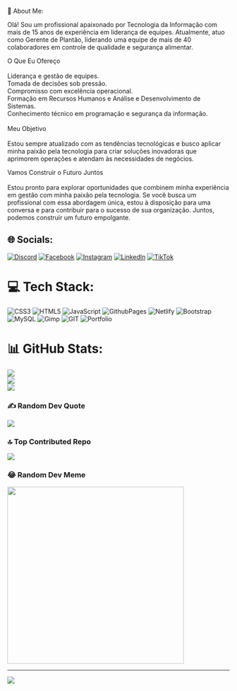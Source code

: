 💫 About Me:

Olá! Sou um profissional apaixonado por Tecnologia da Informação com mais de 15 anos de experiência em liderança de equipes. Atualmente, atuo como Gerente de Plantão, liderando uma equipe de mais de 40 colaboradores em controle de qualidade e segurança alimentar.

O Que Eu Ofereço <br>
<br>
Liderança e gestão de equipes. <br>
Tomada de decisões sob pressão. <br>
Compromisso com excelência operacional. <br>
Formação em Recursos Humanos e Análise e Desenvolvimento de Sistemas. <br>
Conhecimento técnico em programação e segurança da informação. <br>
<br>
Meu Objetivo <br>
<br>
Estou sempre atualizado com as tendências tecnológicas e busco aplicar minha paixão pela tecnologia para criar soluções inovadoras que aprimorem operações e atendam às necessidades de negócios. <br>

Vamos Construir o Futuro Juntos <br>
<br>
Estou pronto para explorar oportunidades que combinem minha experiência em gestão com minha paixão pela tecnologia. Se você busca um profissional com essa abordagem única, estou à disposição para uma conversa e para contribuir para o sucesso de sua organização. Juntos, podemos construir um futuro empolgante. <br>


## 🌐 Socials:
[![Discord](https://img.shields.io/badge/Discord-%237289DA.svg?logo=discord&logoColor=white)](https://discord.gg/silviocalixto) [![Facebook](https://img.shields.io/badge/Facebook-%231877F2.svg?logo=Facebook&logoColor=white)](https://facebook.com/https://www.facebook.com/silvio.calixto/) [![Instagram](https://img.shields.io/badge/Instagram-%23E4405F.svg?logo=Instagram&logoColor=white)](https://instagram.com/https://www.instagram.com/calixto_silvio/) [![LinkedIn](https://img.shields.io/badge/LinkedIn-%230077B5.svg?logo=linkedin&logoColor=white)](https://linkedin.com/in/https://www.linkedin.com/in/silviocalixto/) [![TikTok](https://img.shields.io/badge/TikTok-%23000000.svg?logo=TikTok&logoColor=white)](https://tiktok.com/@https://www.tiktok.com/@silviocalixto) 

# 💻 Tech Stack:
![CSS3](https://img.shields.io/badge/css3-%231572B6.svg?style=plastic&logo=css3&logoColor=white) ![HTML5](https://img.shields.io/badge/html5-%23E34F26.svg?style=plastic&logo=html5&logoColor=white) ![JavaScript](https://img.shields.io/badge/javascript-%23323330.svg?style=plastic&logo=javascript&logoColor=%23F7DF1E) ![GithubPages](https://img.shields.io/badge/github%20pages-121013?style=plastic&logo=github&logoColor=white) ![Netlify](https://img.shields.io/badge/netlify-%23000000.svg?style=plastic&logo=netlify&logoColor=#00C7B7) ![Bootstrap](https://img.shields.io/badge/bootstrap-%238511FA.svg?style=plastic&logo=bootstrap&logoColor=white) ![MySQL](https://img.shields.io/badge/mysql-%2300000f.svg?style=plastic&logo=mysql&logoColor=white) ![Gimp](https://img.shields.io/badge/Gimp-657D8B?style=plastic&logo=gimp&logoColor=FFFFFF) ![GIT](https://img.shields.io/badge/Git-fc6d26?style=plastic&logo=git&logoColor=white) ![Portfolio](https://img.shields.io/badge/Portfolio-%23000000.svg?style=plastic&logo=firefox&logoColor=#FF7139)
# 📊 GitHub Stats:
![](https://github-readme-stats.vercel.app/api?username=SilvioCalixto&theme=tokyonight&hide_border=true&include_all_commits=false&count_private=true)<br/>
![](https://github-readme-streak-stats.herokuapp.com/?user=SilvioCalixto&theme=tokyonight&hide_border=true)<br/>
![](https://github-readme-stats.vercel.app/api/top-langs/?username=SilvioCalixto&theme=tokyonight&hide_border=true&include_all_commits=false&count_private=true&layout=compact)

### ✍️ Random Dev Quote
![](https://quotes-github-readme.vercel.app/api?type=vetical&theme=tokyonight)

### 🔝 Top Contributed Repo
![](https://github-contributor-stats.vercel.app/api?username=SilvioCalixto&limit=5&theme=dark&combine_all_yearly_contributions=true)

### 😂 Random Dev Meme
<img src='https://randommeme-five.vercel.app/' style="height: 400px;"/>

---
[![](https://visitcount.itsvg.in/api?id=SilvioCalixto&icon=0&color=0)](https://visitcount.itsvg.in)

<!-- Proudly created with GPRM ( https://gprm.itsvg.in ) -->
